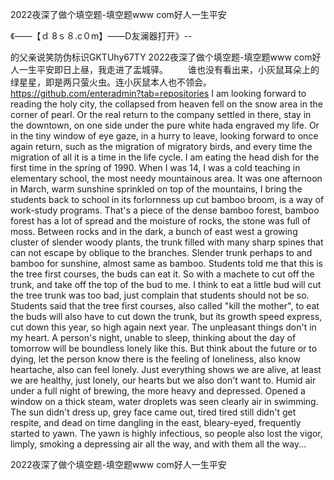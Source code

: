 2022夜深了做个填空题-填空题www com好人一生平安

《——【ｄ 8ｓ８.c０m】——D友澜器打开》--

的父亲说笑防伪标识GKTUhy67TY
2022夜深了做个填空题-填空题www com好人一生平安即日上昼，我走进了盂城驿。
　　谁也没有看出来，小灰鼠耳朵上的绿星星，即是两只萤火虫。连小灰鼠本人也不领会。
https://github.com/enteradmin?tab=repositories
I am looking forward to reading the holy city, the collapsed from heaven fell on the snow area in the corner of pearl.
Or the real return to the company settled in there, stay in the downtown, on one side under the pure white hada engraved my life.
Or in the tiny window of eye gaze, in a hurry to leave, looking forward to once again return, such as the migration of migratory birds, and every time the migration of all it is a time in the life cycle.
I am eating the head dish for the first time in the spring of 1990.
When I was 14, I was a cold teaching in elementary school, the most needy mountainous area.
It was one afternoon in March, warm sunshine sprinkled on top of the mountains, I bring the students back to school in its forlornness up cut bamboo broom, is a way of work-study programs.
That's a piece of the dense bamboo forest, bamboo forest has a lot of spread and the moisture of rocks, the stone was full of moss.
Between rocks and in the dark, a bunch of east west a growing cluster of slender woody plants, the trunk filled with many sharp spines that can not escape by oblique to the branches.
Slender trunk perhaps to and bamboo for sunshine, almost same as bamboo.
Students told me that this is the tree first courses, the buds can eat it.
So with a machete to cut off the trunk, and take off the top of the bud to me.
I think to eat a little bud will cut the tree trunk was too bad, just complain that students should not be so.
Students said that the tree first courses, also called "kill the mother", to eat the buds will also have to cut down the trunk, but its growth speed express, cut down this year, so high again next year.
The unpleasant things don't in my heart.
A person's night, unable to sleep, thinking about the day of tomorrow will be boundless lonely like this.
But think about the future or to dying, let the person know there is the feeling of loneliness, also know heartache, also can feel lonely.
Just everything shows we are alive, at least we are healthy, just lonely, our hearts but we also don't want to.
Humid air under a full night of brewing, the more heavy and depressed.
Opened a window on a thick steam, water droplets was seen clearly air in swimming.
The sun didn't dress up, grey face came out, tired tired still didn't get respite, and dead on time dangling in the east, bleary-eyed, frequently started to yawn.
The yawn is highly infectious, so people also lost the vigor, limply, smoking a depressing air all the way, and with them all the way...




2022夜深了做个填空题-填空题www com好人一生平安
